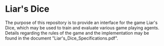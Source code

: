 # Liar's Dice

The purpose of this repository is to provide an interface for the game Liar's Dice, which may be used to train and evaluate various game playing agents. Details regarding the rules of the game and the implementation may be found in the document "Liar's_Dice_Specifications.pdf".